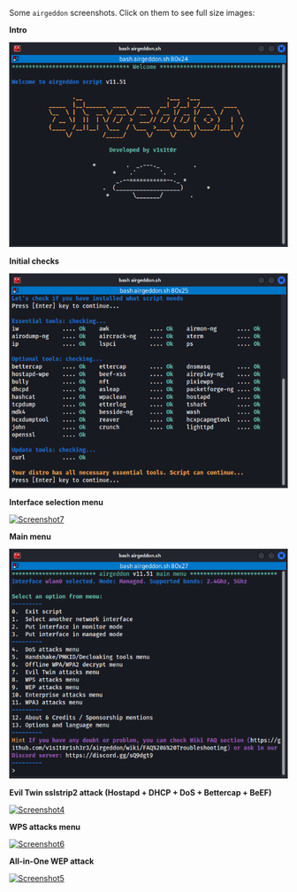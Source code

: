 Some `airgeddon` screenshots. Click on them to see full size images:

**Intro**

[![Screenshot1]](https://raw.githubusercontent.com/v1s1t0r1sh3r3/airgeddon/master/imgs/wiki/airgeddon_scrs1.png)

**Initial checks**

[![Screenshot2]](https://raw.githubusercontent.com/v1s1t0r1sh3r3/airgeddon/master/imgs/wiki/airgeddon_scrs2.png)

**Interface selection menu**

[![Screenshot7]](https://raw.githubusercontent.com/v1s1t0r1sh3r3/airgeddon/master/imgs/wiki/airgeddon_scrs7.png)

**Main menu**

[![Screenshot3]](https://raw.githubusercontent.com/v1s1t0r1sh3r3/airgeddon/master/imgs/wiki/airgeddon_scrs3.png)

**Evil Twin sslstrip2 attack (Hostapd + DHCP + DoS + Bettercap + BeEF)**

[![Screenshot4]](https://raw.githubusercontent.com/v1s1t0r1sh3r3/airgeddon/master/imgs/wiki/airgeddon_scrs4.png)

**WPS attacks menu**

[![Screenshot6]](https://raw.githubusercontent.com/v1s1t0r1sh3r3/airgeddon/master/imgs/wiki/airgeddon_scrs6.png)

**All-in-One WEP attack**

[![Screenshot5]](https://raw.githubusercontent.com/v1s1t0r1sh3r3/airgeddon/master/imgs/wiki/airgeddon_scrs5.png)

<!-- Links To Images -->
[Screenshot1]: https://raw.githubusercontent.com/v1s1t0r1sh3r3/airgeddon/dev/imgs/wiki/airgeddon_scrs1.png "Intro"
[Screenshot2]: https://raw.githubusercontent.com/v1s1t0r1sh3r3/airgeddon/master/imgs/wiki/airgeddon_scrs2.png "Initial checks"
[Screenshot3]: https://raw.githubusercontent.com/v1s1t0r1sh3r3/airgeddon/dev/imgs/wiki/airgeddon_scrs3.png "Main menu"
[Screenshot4]: https://raw.githubusercontent.com/v1s1t0r1sh3r3/airgeddon/master/imgs/wiki/airgeddon_scrs4.png "Evil Twin sslstrip2 attack (Hostapd + DHCP + DoS + Bettercap + BeEF)"
[Screenshot5]: https://raw.githubusercontent.com/v1s1t0r1sh3r3/airgeddon/master/imgs/wiki/airgeddon_scrs5.png "All-in-One WEP attack"
[Screenshot6]: https://raw.githubusercontent.com/v1s1t0r1sh3r3/airgeddon/dev/imgs/wiki/airgeddon_scrs6.png "WPS attacks menu"
[Screenshot7]: https://raw.githubusercontent.com/v1s1t0r1sh3r3/airgeddon/dev/imgs/wiki/airgeddon_scrs7.png "Interface selection menu"
